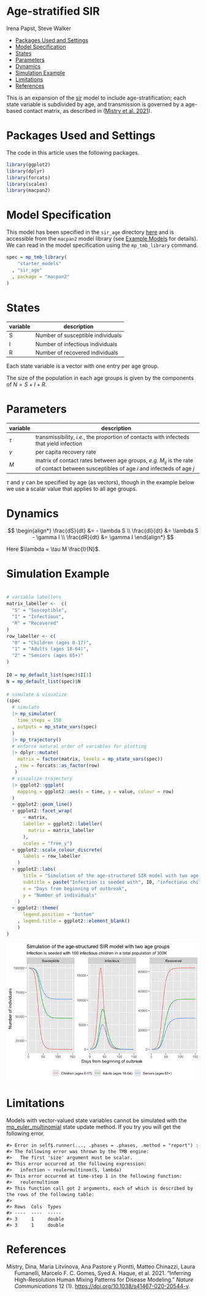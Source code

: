 Age-stratified SIR
================
Irena Papst, Steve Walker

-   <a href="#packages-used-and-settings"
    id="toc-packages-used-and-settings">Packages Used and Settings</a>
-   <a href="#model-specification" id="toc-model-specification">Model
    Specification</a>
-   <a href="#states" id="toc-states">States</a>
-   <a href="#parameters" id="toc-parameters">Parameters</a>
-   <a href="#dynamics" id="toc-dynamics">Dynamics</a>
-   <a href="#simulation-example" id="toc-simulation-example">Simulation
    Example</a>
-   <a href="#limitations" id="toc-limitations">Limitations</a>
-   <a href="#references" id="toc-references">References</a>

This is an expansion of the
[sir](https://github.com/canmod/macpan2/tree/main/inst/starter_models/sir)
model to include age-stratification; each state variable is subdivided
by age, and transmission is governed by a age-based contact matrix, as
described in ([Mistry et al. 2021](#ref-Mistry2021)).

# Packages Used and Settings

The code in this article uses the following packages.

``` r
library(ggplot2)
library(dplyr)
library(forcats)
library(scales)
library(macpan2)
```

# Model Specification

This model has been specified in the `sir_age` directory
[here](https://github.com/canmod/macpan2/blob/main/inst/starter_models/sir_age/tmb.R)
and is accessible from the `macpan2` model library (see [Example
Models](https://canmod.github.io/macpan2/articles/example_models.html)
for details). We can read in the model specification using the
`mp_tmb_library` command.

``` r
spec = mp_tmb_library(
    "starter_models"
  , "sir_age"
  , package = "macpan2"
)
```

# States

| variable | description                       |
|----------|-----------------------------------|
| S        | Number of susceptible individuals |
| I        | Number of infectious individuals  |
| R        | Number of recovered individuals   |

Each state variable is a vector with one entry per age group.

The size of the population in each age groups is given by the components
of $N = S + I + R$.

# Parameters

| variable | description                                                                                                                                 |
|----------|---------------------------------------------------------------------------------------------------------------------------------------------|
| $\tau$   | transmissibility, *i.e.*, the proportion of contacts with infecteds that yield infection                                                    |
| $\gamma$ | per capita recovery rate                                                                                                                    |
| $M$      | matrix of contact rates between age groups, *e.g.* $M_{ij}$ is the rate of contact between susceptibles of age $i$ and infecteds of age $j$ |

$\tau$ and $\gamma$ can be specified by age (as vectors), though in the
example below we use a scalar value that applies to all age groups.

# Dynamics

$$
\begin{align*}
\frac{dS}{dt} &= - \lambda S \\
\frac{dI}{dt} &= \lambda S - \gamma I \\
\frac{dR}{dt} &= \gamma I
\end{align*}
$$

Here $\lambda = \tau M \frac{I}{N}$.

# Simulation Example

``` r

# variable labellers
matrix_labeller <-  c(
  "S" = "Susceptible",
  "I" = "Infectious",
  "R" = "Recovered"
)
row_labeller <- c(
  "0" = "Children (ages 0-17)",
  "1" = "Adults (ages 18-64)",
  "2" = "Seniors (ages 65+)"
)

I0 = mp_default_list(spec)$I[1]
N = mp_default_list(spec)$N

# simulate & visualize
(spec
  # simulate
  |> mp_simulator(
    time_steps = 150
  , outputs = mp_state_vars(spec)
  )
  |> mp_trajectory()
  # enforce natural order of variables for plotting
  |> dplyr::mutate(
    matrix = factor(matrix, levels = mp_state_vars(spec))
   , row = forcats::as_factor(row)
   )
  # visualize trajectory
  |> ggplot2::ggplot(
    mapping = ggplot2::aes(x = time, y = value, colour = row)
  ) 
  + ggplot2::geom_line()
  + ggplot2::facet_wrap(
      ~ matrix, 
      labeller = ggplot2::labeller(
        matrix = matrix_labeller
      ),
      scales = "free_y")
  + ggplot2::scale_colour_discrete(
      labels = row_labeller
    )
  + ggplot2::labs(
      title = "Simulation of the age-structured SIR model with two age groups",
      subtitle = paste("Infection is seeded with", I0, "infectious children in a total population of", scales::label_number(scale_cut = scales::cut_short_scale())(sum(N))),
      x = "Days from beginning of outbreak",
      y = "Number of individuals"
    )
  + ggplot2::theme(
      legend.position = "bottom"
    , legend.title = ggplot2::element_blank()
    )
)
```

![](./figures/plot_sim-1.png)<!-- -->

# Limitations

Models with vector-valued state variables cannot be simulated with the
[mp_euler_multinomial](https://canmod.github.io/macpan2/reference/state_updates)
state update method. If you try you will get the following error.

    #> Error in self$.runner(..., .phases = .phases, .method = "report") : 
    #> The following error was thrown by the TMB engine:
    #>   The first 'size' argument must be scalar.
    #> This error occurred at the following expression:
    #>   infection ~ reulermultinom(S, lambda)
    #> This error occurred at time-step 1 in the following function:
    #>   reulermultinom
    #> This function call got 2 arguments, each of which is described by the rows of the following table:
    #> 
    #> Rows  Cols  Types 
    #> ----  ----  ----- 
    #> 3     1     double
    #> 3     1     double

# References

<div id="refs" class="references csl-bib-body hanging-indent">

<div id="ref-Mistry2021" class="csl-entry">

Mistry, Dina, Maria Litvinova, Ana Pastore y Piontti, Matteo Chinazzi,
Laura Fumanelli, Marcelo F. C. Gomes, Syed A. Haque, et al. 2021.
“Inferring High-Resolution Human Mixing Patterns for Disease Modeling.”
*Nature Communications* 12 (1).
<https://doi.org/10.1038/s41467-020-20544-y>.

</div>

</div>
